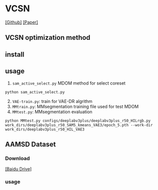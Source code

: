 # VCSN

[[Github]]( https://github.com/LerwinB/VCSN) [[Paper]]()

## VCSN optimization method
## install

## usage

1.  `sam_active_select.py` MDOM method for select coreset
```
python sam_active_select.py 
```
2.  `VAE-train.py`: train for VAE-DR algrithm
3.  `MMtrain.py`: MMsegmentation training file used for test MDOM 
4.  `MMtest.py`: MMsegmentation evaluation 
```
python MMtest.py configs/deeplabv3plus/deeplabv3plus_r50_HILrgb.py work_dirs/deeplabv3plus_r50_SAM5_kmeans_VAE3/epoch_5.pth --work-dir work_dirs/deeplabv3plus_r50_HIL_VAE3
```
## AAMSD Dataset
### Download
[[Baidu Drive]](https://pan.baidu.com/s/1dqL5CJ2b7mIzGR_w6I4eag?pwd=wqaf )
### usage


